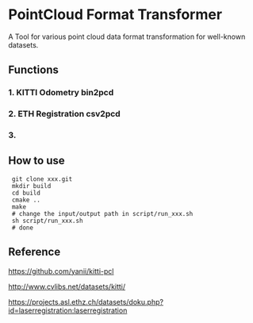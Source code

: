 # PointCloud Format Transformer
A Tool for various point cloud data format transformation for well-known datasets. 

## Functions
### 1. KITTI Odometry bin2pcd

### 2. ETH Registration csv2pcd

### 3. 

## How to use

```
 git clone xxx.git
 mkdir build
 cd build
 cmake ..
 make
 # change the input/output path in script/run_xxx.sh
 sh script/run_xxx.sh
 # done
```

## Reference
https://github.com/yanii/kitti-pcl

http://www.cvlibs.net/datasets/kitti/

https://projects.asl.ethz.ch/datasets/doku.php?id=laserregistration:laserregistration

